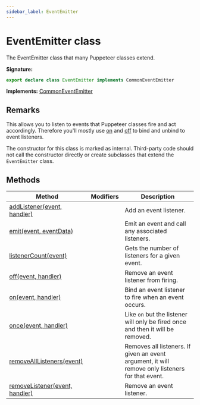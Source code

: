 ```yaml
---
sidebar_label: EventEmitter
---
```


# EventEmitter class

The EventEmitter class that many Puppeteer classes extend.

**Signature:**

```typescript
export declare class EventEmitter implements CommonEventEmitter
```

**Implements:** [CommonEventEmitter](./puppeteer.commoneventemitter.md)

## Remarks

This allows you to listen to events that Puppeteer classes fire and act
accordingly. Therefore you'll mostly use [on](./puppeteer.eventemitter.on.md)
and [off](./puppeteer.eventemitter.off.md) to bind and unbind to event
listeners.

The constructor for this class is marked as internal. Third-party code should
not call the constructor directly or create subclasses that extend the
`EventEmitter` class.

## Methods

| Method                                                                       | Modifiers | Description                                                                                      |
| ---------------------------------------------------------------------------- | --------- | ------------------------------------------------------------------------------------------------ |
| [addListener(event, handler)](./puppeteer.eventemitter.addlistener.md)       |           | Add an event listener.                                                                           |
| [emit(event, eventData)](./puppeteer.eventemitter.emit.md)                   |           | Emit an event and call any associated listeners.                                                 |
| [listenerCount(event)](./puppeteer.eventemitter.listenercount.md)            |           | Gets the number of listeners for a given event.                                                  |
| [off(event, handler)](./puppeteer.eventemitter.off.md)                       |           | Remove an event listener from firing.                                                            |
| [on(event, handler)](./puppeteer.eventemitter.on.md)                         |           | Bind an event listener to fire when an event occurs.                                             |
| [once(event, handler)](./puppeteer.eventemitter.once.md)                     |           | Like <code>on</code> but the listener will only be fired once and then it will be removed.       |
| [removeAllListeners(event)](./puppeteer.eventemitter.removealllisteners.md)  |           | Removes all listeners. If given an event argument, it will remove only listeners for that event. |
| [removeListener(event, handler)](./puppeteer.eventemitter.removelistener.md) |           | Remove an event listener.                                                                        |
